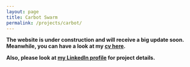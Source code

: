 ```yaml
---
layout: page
title: Carbot Swarm
permalink: /projects/carbot/
---
```


**The website is under construction and will receive a big update soon. Meanwhile, you can have a look at my [cv here](/cv/).**

**Also, please look at [my LinkedIn profile](https://www.linkedin.com/in/nishant-sharma) for project details.**
